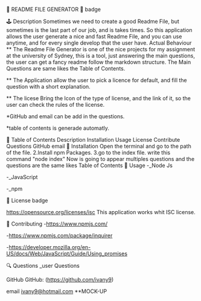 🥇 README FILE GENERATOR 🥇
badge

🕹️ Description
    Sometimes we need to create a good Readme File, but sometimes  is the last part of our job, and is takes times.
     So this application allows the user generate a nice and fast Readme File, and you can use anytime, and for every single            develop
     that the user have.
Actual Behaviour
** The Readme File Generator is one of the nice projects for my assignment at the university of Sydney, this is a tool, just answering the main questions, the user can get a fancy readme follow the markdown structure. The Main Questions are same likes the Table of Contents.

** The Application allow the user to pick a licence for default, and fill the question with a short explanation.

** The licese Bring the Icon of the type of license, and the link of it, so the user can check the rules of the license.

*GitHub and email can be add in the questions.

*table of contents is generade automatly.

🎫 Table of Contents
Description
Installation
Usage
License
Contribute
Questions
GitHub
email
🔌 Installation
Open the terminal and go to the path of the file. 2.Install npm Packages. 3.go to the index file.
write this command "node index"
Now is going to appear multiples questions and the questions are the same likes Table of Contents
🌂 Usage
-_Node Js

-_JavaScript

-_npm

🎎 License
badge

 https://opensource.org/licenses/isc
This application works whit ISC license.

🎎 Contributing
-https://www.npmjs.com/

-https://www.npmjs.com/package/inquirer

-https://developer.mozilla.org/en-US/docs/Web/JavaScript/Guide/Using_promises

🔍 Questions
_user Questions

GitHub
GitHub: (https://github.com/ivany9)

email
 ivany9@hotmail.com
**MOCK-UP
      
